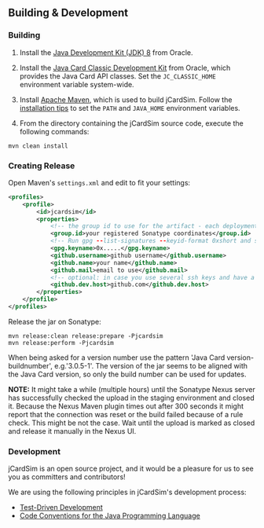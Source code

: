 ## Building & Development

### Building

1. Install the [Java Development Kit (JDK) 8](http://www.oracle.com/technetwork/java/javase/downloads/) from Oracle.

2. Install the [Java Card Classic Development Kit](http://www.oracle.com/technetwork/java/embedded/javacard/downloads/) from Oracle, which provides the Java Card API classes. Set the `JC_CLASSIC_HOME` environment variable system-wide.

3. Install [Apache Maven](https://maven.apache.org/download.html), which is used to build jCardSim. Follow the [installation tips](https://maven.apache.org/install.html) to set the `PATH` and `JAVA_HOME` environment variables.

4. From the directory containing the jCardSim source code, execute the following commands:

~~~
mvn clean install
~~~

### Creating Release

Open Maven's `settings.xml` and edit to fit your settings:

~~~xml
<profiles>
    <profile>
        <id>jcardsim</id>
        <properties>
            <!-- the group id to use for the artifact - each deployment must use a unique-->
            <group.id>your registered Sonatype coordinates</group.id>
            <!-- Run gpg --list-signatures --keyid-format 0xshort and select the key id -->
            <gpg.keyname>0x.....</gpg.keyname>
            <github.username>github username</github.username>
            <github.name>your name</github.name>
            <github.mail>email to use</github.mail>
            <!-- optional: in case you use several ssh keys and have a ssh host identifier set -->
            <github.dev.host>github.com</github.dev.host>
        </properties>
    </profile>
</profiles>
~~~

Release the jar on Sonatype:

~~~shell
mvn release:clean release:prepare -Pjcardsim
mvn release:perform -Pjcardsim
~~~

When being asked for a version number use the pattern 'Java Card version-buildnumber', e.g.'3.0.5-1'. 
The version of the jar seems to be aligned with the Java Card version, so only the build number can be used for updates.

__NOTE:__ It might take a while (multiple hours) until the Sonatype Nexus server has successfully checked the 
upload in the staging environment and closed it. Because the Nexus Maven plugin times out after 300 seconds 
it might report that the connection was reset or the build failed because of a rule check. 
This might be not the case. Wait until the upload is marked as closed and release it manually in the  Nexus UI.

### Development
jCardSim is an open source project, and it would be a pleasure for us to see you as committers and contributors!

We are using the following principles in jCardSim's development process:

- [Test-Driven Development](http://en.wikipedia.org/wiki/Test-driven_development)
- [Code Conventions for the Java Programming Language](http://www.oracle.com/technetwork/java/codeconvtoc-136057.html)

